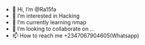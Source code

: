 - 👋 Hi, I’m @Ra15fa
- 👀 I’m interested in Hacking
- 🌱 I’m currently learning nmap
- 💞️ I’m looking to collaborate on ...
- 📫 How to reach me +2347067904605(Whatsapp)

<!---
Ra15fa/Ra15fa is a ✨ special ✨ repository because its `README.md` (this file) appears on your GitHub profile.
You can click the Preview link to take a look at your changes.
--->
